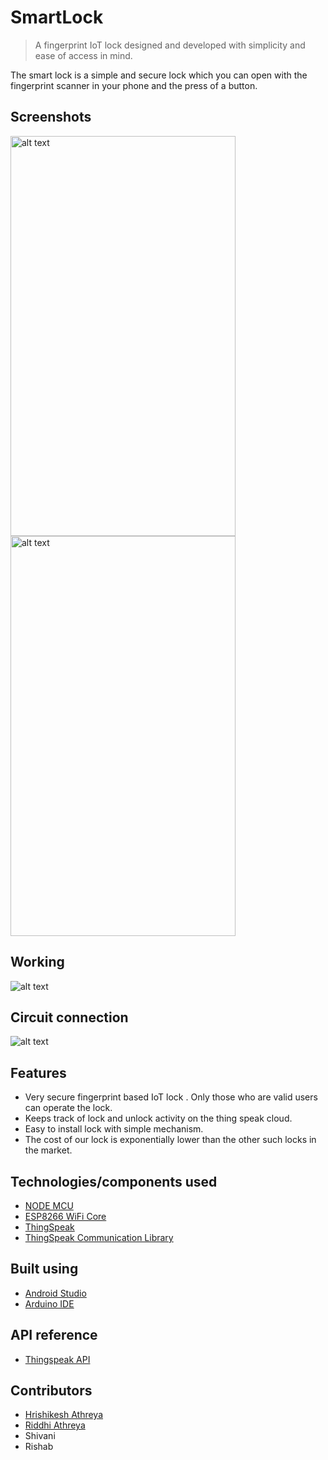 # SmartLock
> A fingerprint IoT lock designed and developed with simplicity and ease of access in mind.  

The smart lock is a simple and secure lock which  you can open with the fingerprint scanner in your phone and the press of a button. 


## Screenshots
<img src="https://user-images.githubusercontent.com/36475626/65820548-35d22d00-e248-11e9-901f-4d903d950c3c.PNG" alt="alt text" width="360" height="640">
<img src="https://user-images.githubusercontent.com/36475626/65820549-366ac380-e248-11e9-81c6-0b905f35abbe.PNG" alt="alt text" width="360" height="640">

## Working 
<img src="https://user-images.githubusercontent.com/36475626/65820571-89447b00-e248-11e9-8112-e0b835eda361.PNG" alt="alt text" >

## Circuit connection
<img src="https://user-images.githubusercontent.com/36475626/65820830-5ea7f180-e24b-11e9-9e6c-e0a94430009e.png" alt="alt text" >

## Features 
* Very secure fingerprint based IoT lock . Only those who are valid users can operate the lock.
* Keeps track of lock and unlock activity on the thing speak cloud.
* Easy to install lock with simple mechanism.
* The cost of our lock is exponentially lower than the other such locks in the market.

## Technologies/components used 
* [NODE MCU](https://www.nodemcu.com/index_en.html)
* [ESP8266 WiFi Core](https://github.com/esp8266/Arduino)
* [ThingSpeak](https://thingspeak.com/)
* [ThingSpeak Communication Library](https://github.com/mathworks/thingspeak-arduino)
## Built using
* [Android Studio](https://developer.android.com/studio)
* [Arduino IDE](https://www.arduino.cc/en/main/software)

## API reference 
* [Thingspeak API](https://in.mathworks.com/help/thingspeak/)

## Contributors 
* [Hrishikesh Athreya](https://github.com/Hrishikesh-Athreya)
* [Riddhi Athreya](https://github.com/RiddhiAthreya)
* Shivani 
* Rishab 
